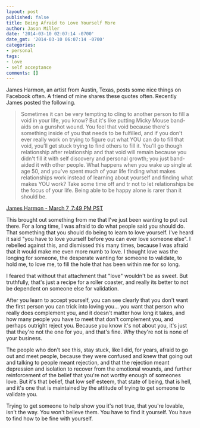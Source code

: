 ```yaml
---
layout: post
published: false
title: Being Afraid to Love Yourself More
author: Jason Miller
date: '2014-03-10 02:07:14 -0700'
date_gmt: '2014-03-10 06:07:14 -0700'
categories:
- personal
tags:
- love
- self acceptance
comments: []
---
```


James Harmon, an artist from Austin, Texas, posts some nice things on Facebook
often. A friend of mine shares these quotes often. Recently James posted the
following.

> Sometimes it can be very tempting to cling to another person to fill a void in
> your life, you know? But it's like putting Micky Mouse band-aids on a gunshot
> wound. You feel that void because there's something inside of you that needs
> to be fulfilled, and if you don't ever really work on trying to figure out
> what YOU can do to fill that void, you'll get stuck trying to find others to
> fill it. You'll go though relationship after relationship and that void will
> remain because you didn't fill it with self discovery and personal growth; you
> just band-aided it with other people. What happens when you wake up single at
> age 50, and you've spent much of your life finding what makes relationships
> work instead of learning about yourself and finding what makes YOU work? Take
> some time off and tr not to let relationships be the focus of your life. Being
> able to be happy alone is rarer than it should be.

[James Harmon - March 7, 7:49 PM PST](https://www.facebook.com/permalink.php?story_fbid=10151944118407337&amp;id=62064412336)

This brought out something from me that I've just been wanting to put out there.
For a long time, I was afraid to do what people said you should do. That
something that you should do being to learn to love yourself. I've heard it said
"you have to love yourself before you can ever love someone else". I rebelled
against this, and dismissed this many times, because I was afraid that it would
make me even more numb to love. I thought love was the longing for someone, the
desperate wanting for someone to validate, to hold me, to love me, to fill the
hole that has been within me for so long.

I feared that without that attachment that "love" wouldn't be as sweet. But
truthfully, that's just a recipe for a roller coaster, and really its better to
not be dependent on someone else for validation.

After you learn to accept yourself, you can see clearly that you don't want the
first person you can trick into loving you... you want that person who really
does complement you, and it doesn't matter how long it takes, and how many
people you have to meet that don't complement you, and perhaps outright reject
you. Because you know it's not about you, it's just that they're not the one for
you, and that's fine. Why they're not is none of your business.

The people who don't see this, stay stuck, like I did, for years, afraid to go
out and meet people, because they were confused and knew that going out and
talking to people meant rejection, and that the rejection meant depression and
isolation to recover from the emotional wounds, and further reinforcement of the
belief that you're not worthy enough of someones love. But it's that belief,
that low self esteem, that state of being, that is hell, and it's one that is
maintained by the attitude of trying to get someone to validate you.

Trying to get someone to help show you it's not true, that you're lovable, isn't
the way. You won't believe them. You have to find it yourself. You have to find
how to be fine with yourself.
